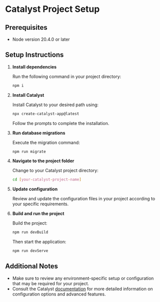 # Catalyst Project Setup

## Prerequisites

- Node version 20.4.0 or later

## Setup Instructions

1. **Install dependencies**

   Run the following command in your project directory:

   ```bash
   npm i
   ```

2. **Install Catalyst**

   Install Catalyst to your desired path using:

   ```bash
   npx create-catalyst-app@latest
   ```

   Follow the prompts to complete the installation.

3. **Run database migrations**

   Execute the migration command:

   ```bash
   npm run migrate
   ```

4. **Navigate to the project folder**

   Change to your Catalyst project directory:

   ```bash
   cd [your-catalyst-project-name]
   ```

5. **Update configuration**

   Review and update the configuration files in your project according to your specific requirements.

6. **Build and run the project**

   Build the project:

   ```bash
   npm run devBuild
   ```

   Then start the application:

   ```bash
   npm run devServe
   ```

## Additional Notes

- Make sure to review any environment-specific setup or configuration that may be required for your project.
- Consult the Catalyst [documentation](https://catalyst.1mg.com/public_docs/) for more detailed information on configuration options and advanced features.
